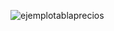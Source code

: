 ![ejemplotablaprecios](https://user-images.githubusercontent.com/72474341/99157455-e55d9f00-2696-11eb-9eca-4d9d723c54f4.png)
